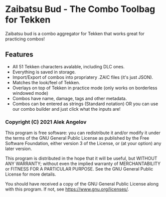# Zaibatsu Bud - The Combo Toolbag for Tekken

Zaibatsu bud is a combo aggregator for Tekken that works great for practicing combos!

## Features

- All 51 Tekken characters avalable, including DLC ones.
- Everything is saved in storage.
- Import/Export of combos into propriatery .ZAIC files (it's just JSON).
- Matches the look/feel of Tekken.
- Overlays on top of Tekken in practice mode (only works on borderless windowed mode)
- Combos have name, damage, tags and other metadata.
- Combos can be entered as strings (Standard notation) OR you can use our combo builder and just click what the inputs are!

### Copyright (C) 2021 Alek Angelov

This program is free software: you can redistribute it and/or modify
it under the terms of the GNU General Public License as published by
the Free Software Foundation, either version 3 of the License, or
(at your option) any later version.

This program is distributed in the hope that it will be useful,
but WITHOUT ANY WARRANTY; without even the implied warranty of
MERCHANTABILITY or FITNESS FOR A PARTICULAR PURPOSE. See the
GNU General Public License for more details.

You should have received a copy of the GNU General Public License
along with this program. If not, see <https://www.gnu.org/licenses/>.
